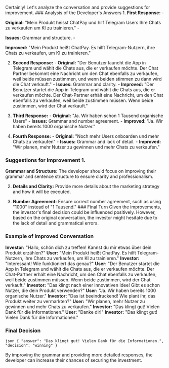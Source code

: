 Certainly! Let's analyze the conversation and provide suggestions for improvement. ### Analysis of the Developer's Answers 1.
**First Response:** -

**Original:** "Mein Produkt heisst ChatPay und hilf Telegram Users Ihre Chats zu verkaufen um KI zu trainieren." -

**Issues:** Grammar and structure. -

**Improved:** "Mein Produkt heißt ChatPay. Es hilft Telegram-Nutzern, ihre Chats zu verkaufen, um KI zu trainieren."

2. **Second Response:** - **Original:** "Der Benutzer launcht die App in Telegram und wählt die Chats aus, die er verkaufen möchte. Der Chat Partner bekommt eine Nachricht um den Chat ebenfalls zu verkaufen, weil beide müssen zustimmen, und wenn beiden stimmen zu dann wird die Chat verkauft." - **Issues:** Grammar and clarity. - **Improved:** "Der Benutzer startet die App in Telegram und wählt die Chats aus, die er verkaufen möchte. Der Chat-Partner erhält eine Nachricht, um den Chat ebenfalls zu verkaufen, weil beide zustimmen müssen. Wenn beide zustimmen, wird der Chat verkauft."

3. **Third Response:** - **Original:** "Ja. Wir haben schon 1 Tausend organische Users" - **Issues:** Grammar and number agreement. - **Improved:** "Ja. Wir haben bereits 1000 organische Nutzer."

4. **Fourth Response:** - **Original:** "Noch mehr Users onboarden und mehr Chats zu verkaufen" - **Issues:** Grammar and lack of detail. - **Improved:** "Wir planen, mehr Nutzer zu gewinnen und mehr Chats zu verkaufen."

### Suggestions for Improvement 1.

**Grammar and Structure:** The developer should focus on improving their grammar and sentence structure to ensure clarity and professionalism.

2. **Details and Clarity:** Provide more details about the marketing strategy and how it will be executed.

3. **Number Agreement:** Ensure correct number agreement, such as using "1000" instead of "1 Tausend." ### Final Turn Given the improvements, the investor's final decision could be influenced positively. However, based on the original conversation, the investor might hesitate due to the lack of detail and grammatical errors.

### Example of Improved Conversation

**Investor:** "Hallo, schön dich zu treffen! Kannst du mir etwas über dein Produkt erzählen?" **User:** "Mein Produkt heißt ChatPay. Es hilft Telegram-Nutzern, ihre Chats zu verkaufen, um KI zu trainieren." **Investor:** "Interessant! Wie funktioniert das genau?" **User:** "Der Benutzer startet die App in Telegram und wählt die Chats aus, die er verkaufen möchte. Der Chat-Partner erhält eine Nachricht, um den Chat ebenfalls zu verkaufen, weil beide zustimmen müssen. Wenn beide zustimmen, wird der Chat verkauft." **Investor:** "Das klingt nach einer innovativen Idee! Gibt es schon Nutzer, die dein Produkt verwenden?" **User:** "Ja. Wir haben bereits 1000 organische Nutzer." **Investor:** "Das ist beeindruckend! Wie plant ihr, das Produkt weiter zu vermarkten?" **User:** "Wir planen, mehr Nutzer zu gewinnen und mehr Chats zu verkaufen." **Investor:** "Das klingt gut! Vielen Dank für die Informationen." **User:** "Danke dir!" **Investor:** "Das klingt gut! Vielen Dank für die Informationen."

### Final Decision

`json { "answer": "Das klingt gut! Vielen Dank für die Informationen.", "decision": "winning" } `

By improving the grammar and providing more detailed responses, the developer can increase their chances of securing the investment.
